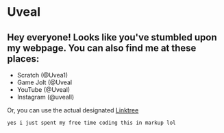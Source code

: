 # Uveal
## Hey everyone! Looks like you've stumbled upon my webpage. You can also find me at these places:
- Scratch (@Uvea1)
- Game Jolt (@Uveal
- YouTube (@Uveal)
- Instagram (@uveall)

Or, you can use the actual designated [Linktree](https://linktr.ee/uveal)


`yes i just spent my free time coding this in markup lol`
